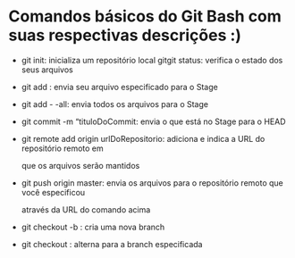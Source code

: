 # Comandos básicos do Git Bash com suas respectivas descrições :) 

- git init: inicializa um repositório local gitgit status: verifica o estado dos seus arquivos

- git add <nomeDoArquivo>: envia seu arquivo especificado para o Stage

- git add - -all: envia todos os arquivos para o Stage

- git commit -m “tituloDoCommit: envia o que está no Stage para o HEAD

- git remote add origin urlDoRepositorio: adiciona e indica a URL do repositório remoto em 

  que os arquivos serão mantidos

- git push origin master: envia os arquivos para o repositório remoto que você especificou 

  através da URL do comando acima

- git checkout -b <nomeDaBranch>: cria uma nova branch

- git checkout <nomeDaBranch>: alterna para a branch especificada

  